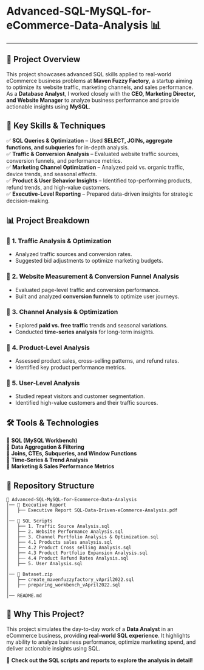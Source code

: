 # Advanced-SQL-MySQL-for-eCommerce-Data-Analysis 📊

---


## 📌 Project Overview  
This project showcases advanced SQL skills applied to real-world eCommerce business problems at **Maven Fuzzy Factory**, a startup aiming to optimize its website traffic, marketing channels, and sales performance. As a **Database Analyst**, I worked closely with the **CEO, Marketing Director, and Website Manager** to analyze business performance and provide actionable insights using **MySQL**.  

## 🚀 Key Skills & Techniques  
✅ **SQL Queries & Optimization** – Used **SELECT, JOINs, aggregate functions, and subqueries** for in-depth analysis.  
✅ **Traffic & Conversion Analysis** – Evaluated website traffic sources, conversion funnels, and performance metrics.  
✅ **Marketing Channel Optimization** – Analyzed paid vs. organic traffic, device trends, and seasonal effects.  
✅ **Product & User Behavior Insights** – Identified top-performing products, refund trends, and high-value customers.  
✅ **Executive-Level Reporting** – Prepared data-driven insights for strategic decision-making.  

## 📊 Project Breakdown  

### 🔹 **1. Traffic Analysis & Optimization**  
- Analyzed traffic sources and conversion rates.  
- Suggested bid adjustments to optimize marketing budgets.  

### 🔹 **2. Website Measurement & Conversion Funnel Analysis**  
- Evaluated page-level traffic and conversion performance.  
- Built and analyzed **conversion funnels** to optimize user journeys.  

### 🔹 **3. Channel Analysis & Optimization**  
- Explored **paid vs. free traffic** trends and seasonal variations.  
- Conducted **time-series analysis** for long-term insights.  

### 🔹 **4. Product-Level Analysis**  
- Assessed product sales, cross-selling patterns, and refund rates.  
- Identified key product performance metrics.  

### 🔹 **5. User-Level Analysis**  
- Studied repeat visitors and customer segmentation.  
- Identified high-value customers and their traffic sources.  

## 🛠️ Tools & Technologies  
🔹 **SQL (MySQL Workbench)**  
🔹 **Data Aggregation & Filtering**  
🔹 **Joins, CTEs, Subqueries, and Window Functions**  
🔹 **Time-Series & Trend Analysis**  
🔹 **Marketing & Sales Performance Metrics**  

## 📂 Repository Structure  
```
📂 Advanced-SQL-MySQL-for-Ecommerce-Data-Analysis
│── 📂 Executive Report
│   ├── Executive Report SQL-Data-Driven-eCommerce-Analysis.pdf
│
│── 📂 SQL Scripts
│   ├── 1. Traffic Source Analysis.sql
│   ├── 2. Website Performance Analysis.sql
│   ├── 3. Channel Portfolio Analysis & Optimization.sql
│   ├── 4.1 Products sales analysis.sql
│   ├── 4.2 Product Cross selling Analysis.sql
│   ├── 4.3 Product Portfolio Expansion Analysis.sql
│   ├── 4.4 Product Refund Rates Analysis.sql
│   ├── 5. User Analysis.sql
│
│── 📂 Dataset.zip
│   ├── create_mavenfuzzyfactory_vApril2022.sql
│   ├── preparing_workbench_vApril2022.sql
│
│── README.md

```

## 📢 Why This Project?  
This project simulates the day-to-day work of a **Data Analyst** in an eCommerce business, providing **real-world SQL experience**. It highlights my ability to analyze business performance, optimize marketing spend, and deliver actionable insights using SQL.  

📌 **Check out the SQL scripts and reports to explore the analysis in detail!**  
